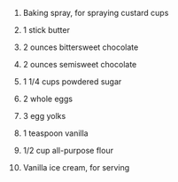 1) Baking spray, for spraying custard cups

2) 1 stick butter

3) 2 ounces bittersweet chocolate

4) 2 ounces semisweet chocolate

5) 1 1/4 cups powdered sugar

6) 2 whole eggs

7) 3 egg yolks

8) 1 teaspoon vanilla

9) 1/2 cup all-purpose flour

10) Vanilla ice cream, for serving